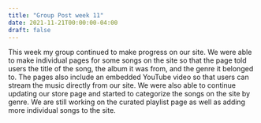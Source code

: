```yaml
---
title: "Group Post week 11"
date: 2021-11-21T00:00:00-04:00
draft: false
---
```


This week my group continued to make progress on our site. We were able to make individual pages for some songs on the site so that the page told users the title of the song, the album it was from, and the genre it belonged to. The pages also include an embedded YouTube video so that users can stream the music directly from our site. We were also able to continue updating our store page and started to categorize the songs on the site by genre. We are still working on the curated playlist page as well as adding more individual songs to the site. 


